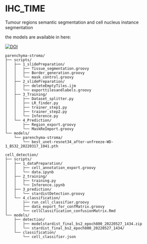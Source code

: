 # IHC_TIME
Tumour regions semantic segmentation and cell nucleus instance segmentation

the models are available in here: 

[![DOI](https://zenodo.org/badge/DOI/10.5281/zenodo.6806312.svg)](https://doi.org/10.5281/zenodo.6806312)


```
parenchyma-stroma/
├── scripts/
│   ├── 1_slidePreparation/
│   │   ├── Tissue_segmentation.groovy
│   │   ├── Border_generation.groovy
│   │   └── mask_control.groovy
│   ├── 2_slidePreparation/
│   │   ├── deleteEmptyTiles.ijm
│   │   └── exporttilesandlabels.groovy
│   ├── 3_Training/
│   │   ├── Dataset_splitter.py
│   │   ├── LR_finder.py
│   │   ├── trainer_step1.py
│   │   ├── trainer_step2.py
│   │   └── Inference.py
│   └── 4_Prediction/
│       ├── Region_export.groovy
│       └── MaskReImport.groovy
└── models/
    └── parenchyma-stroma/
        └── best_unet-resnet34_after-unfreeze-WD-1_BS32_20220317_1041.pth

cell_detection/
├── scripts/
│   ├── 1_dataPreparation/
│   │   ├── cell_annotation_export.groovy
│   │   └── data.ipynb
│   ├── 2_training/
│   │   ├── training.py
│   │   └── Inference.ipynb
│   ├── 3_prediction/
│   │   └── stardistDetection.groovy
│   └── 4_classification/
│       ├── run_cell_classifier.groovy
│       ├── data_export_for_confMatrix.groovy
│       └── cellClassification_confusionMatrix.Rmd
└── models/
    ├── detection/
    │   ├── modelstardist_final_bs2_epoch800_20220527_1434.zip
    │   └── stardist_final_bs2_epoch800_20220527_1434/
    └── classification/
        └── cell_classifier.json
```
